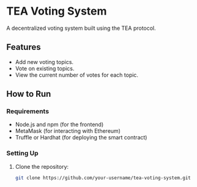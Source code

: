 # TEA Voting System

A decentralized voting system built using the TEA protocol.

## Features
- Add new voting topics.
- Vote on existing topics.
- View the current number of votes for each topic.

## How to Run

### Requirements
- Node.js and npm (for the frontend)
- MetaMask (for interacting with Ethereum)
- Truffle or Hardhat (for deploying the smart contract)

### Setting Up

1. Clone the repository:
   ```bash
   git clone https://github.com/your-username/tea-voting-system.git


